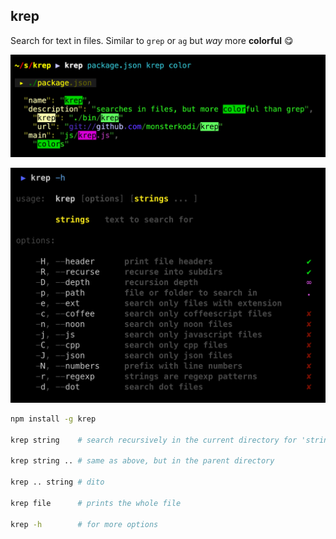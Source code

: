 ## krep

Search for text in files. Similar to `grep` or `ag` but *way* more **colorful** 😋

![krep](bin/shot.png)

![usage](bin/usage.png)

```sh
npm install -g krep

krep string    # search recursively in the current directory for 'string'
    
krep string .. # same as above, but in the parent directory

krep .. string # dito

krep file      # prints the whole file

krep -h        # for more options
```
